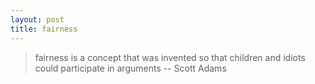 ```yaml
---
layout: post
title: fairness
---
```


> fairness is a concept that was invented so that children and idiots could participate in arguments -- Scott Adams





